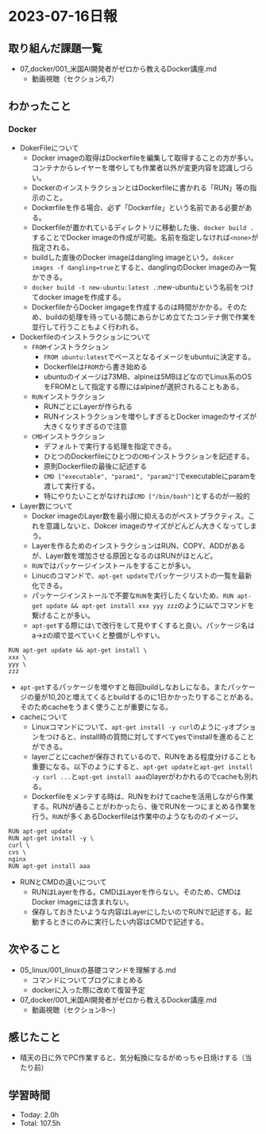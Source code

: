 # 2023-07-16日報

## 取り組んだ課題一覧
* 07_docker/001_米国AI開発者がゼロから教えるDocker講座.md
  * 動画視聴（セクション6,7）

## わかったこと
### Docker
* DokerFileについて
  * Docker iｍageの取得はDockerfileを編集して取得することの方が多い。コンテナからレイヤーを増やしても作業者以外が変更内容を認識しづらい。
  * DockerのインストラクションとはDockerfileに書かれる「RUN」等の指示のこと。
  * Dockerfileを作る場合、必ず「Dockerfile」という名前である必要がある。
  * Dockerfileが置かれているディレクトリに移動した後、`docker build .`することでDocker imageの作成が可能。名前を指定しなければ`<none>`が指定される。
  * buildした直後のDocker imageはdangling imageという。`dokcer images -f dangling=true`とすると、danglingのDocker imageのみ一覧かできる。
  * `docker build -t new-ubuntu:latest .`:new-ubuntuという名前をつけてdocker imageを作成する。
  * DockerfileからDocker imgageを作成するのは時間がかかる。そのため、buildの処理を待っている間にあらかじめ立てたコンテナ側で作業を並行して行うこともよく行われる。
* Dockerfileのインストラクションについて
  * `FROM`インストラクション
    * `FROM ubuntu:latest`でベースとなるイメージをubuntuに決定する。
    * Dockerfileは`FROM`から書き始める
    * ubuntuのイメージは73MB、alpineは5MBほどなのでLinux系のOSをFROMとして指定する際にはalpineが選択されることもある。
  * `RUN`インストラクション
    * RUNごとにLayerが作られる
    * RUNインストラクションを増やしすぎるとDocker imageのサイズが大きくなりすぎるので注意
  * `CMD`インストラクション
    * デフォルトで実行する処理を指定できる。
    * ひとつのDockerfileにひとつの`CMD`インストラクションを記述する。
    * 原則Dockerfileの最後に記述する
    * `CMD ["executable", "param1", "param2"]`でexecutableにparamを渡して実行する。
    * 特にやりたいことがなければ`CMD ["/bin/bash"]`とするのが一般的
* Layer数について
  * Docker imageのLayer数を最小限に抑えるのがベストプラクティス。これを意識しないと、Dokcer imageのサイズがどんどん大きくなってしまう。
  * Layerを作るためのインストラクションはRUN、COPY、ADDがあるが、Layer数を増加させる原因となるのはRUNがほとんど。
  * `RUN`ではパッケージインストールをすることが多い。
  * Linucのコマンドで、`apt-get update`でパッケージリストの一覧を最新化できる。
  * パッケージインストールで不要な`RUN`を実行したくないため、`RUN apt-get update && apt-get install xxx yyy zzz`のように`&&`でコマンドを繋げることが多い。
  * `apt-get`する際には`\`で改行をして見やすくすると良い。パッケージ名はa→zの順で並べていくと整備がしやすい。
```
RUN apt-get update && apt-get install \
xxx \
yyy \
zzz
```

  * `apt-get`するパッケージを増やすと毎回buildしなおしになる。またパッケージの量が10,20と増えてくるとbuildするのに1日かかったりすることがある。そのためcacheをうまく使うことが重要になる。
* cacheについて
  * Linuxコマンドについて、`apt-get install -y curl`のように`-y`オプションをつけると、install時の質問に対してすべてyesでinstallを進めることができる。
  * layerごとにcacheが保存されているので、RUNをある程度分けることも重要になる。以下のようにすると、`apt-get update`と`apt-get install -y curl ...`と`apt-get install aaa`のlayerがわかれるのでcacheも別れる。
  * Dockerfileをメンテする時は、RUNをわけてcacheを活用しながら作業する。RUNが通ることがわかったら、後でRUNを一つにまとめる作業を行う。`RUN`が多くあるDockerfileは作業中のようなもののイメージ。

```
RUN apt-get update
RUN apt-get install -y \
curl \
cvs \
nginx
RUN apt-get install aaa
```

* RUNとCMDの違いについて
  * RUNはLayerを作る。CMDはLayerを作らない。そのため、CMDはDocker imageには含まれない。
  * 保存しておきたいような内容はLayerにしたいのでRUNで記述する。起動するときにのみに実行したい内容はCMDで記述する。


## 次やること
* 05_linux/001_linuxの基礎コマンドを理解する.md
  * コマンドについてブログにまとめる
  * dockerに入った際に改めて復習予定
* 07_docker/001_米国AI開発者がゼロから教えるDocker講座.md
  * 動画視聴（セクション8〜）

## 感じたこと
* 晴天の日に外でPC作業すると、気分転換になるがめっちゃ日焼けする（当たり前）

## 学習時間
* Today: 2.0h
* Total: 107.5h